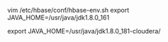 
vim /etc/hbase/conf/hbase-env.sh
export JAVA_HOME=/usr/java/jdk1.8.0_161

export JAVA_HOME=/usr/java/jdk1.8.0_181-cloudera/

